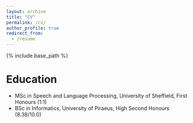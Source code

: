 ```yaml
---
layout: archive
title: "CV"
permalink: /cv/
author_profile: true
redirect_from:
  - /resume
---
```


{% include base_path %}

Education
======
* MSc in Speech and Language Processing, University of Sheffield, First Honours (1:1)
* BSc in Informatics, University of Piraeus, High Second Honours (8.38/10.0)

